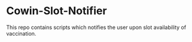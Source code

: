 # Cowin-Slot-Notifier
This repo contains scripts which notifies the user upon slot availability of vaccination.
